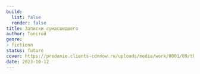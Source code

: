 ```yaml
---
build:
  list: false
  render: false
title: Записки сумасшедшего
author: Толстой
genre:
- fictionn
status: future
cover: https://predanie.clients-cdnnow.ru/uploads/media/work/0001/09/thumb_8498_work_middle.jpeg
date: 2023-10-12
---
```


